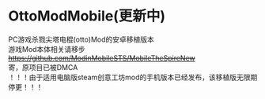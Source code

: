 # OttoModMobile(更新中)
PC游戏杀戮尖塔电棍(otto)Mod的安卓移植版本 \
游戏Mod本体相关请移步~~https://github.com/ModinMobileSTS/MobileTheSpireNew~~ \
寄，原项目已被DMCA \
！！！由于适用电脑版steam创意工坊mod的手机版本已经发布，该移植版无限期停更！！！
